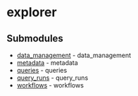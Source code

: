 # explorer

<!-- CUSTOM DOCS START -->

<!-- CUSTOM DOCS END -->

## Submodules
- [data_management](data_management/README.md) - data_management
- [metadata](metadata/README.md) - metadata
- [queries](queries/README.md) - queries
- [query_runs](query_runs/README.md) - query_runs
- [workflows](workflows/README.md) - workflows

